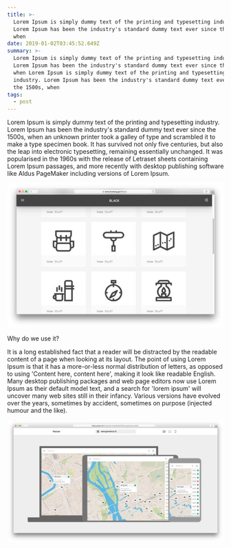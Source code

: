 ```yaml
---
title: >-
  Lorem Ipsum is simply dummy text of the printing and typesetting industry.
  Lorem Ipsum has been the industry's standard dummy text ever since the 1500s,
  when 
date: 2019-01-02T03:45:52.649Z
summary: >-
  Lorem Ipsum is simply dummy text of the printing and typesetting industry.
  Lorem Ipsum has been the industry's standard dummy text ever since the 1500s,
  when Lorem Ipsum is simply dummy text of the printing and typesetting
  industry. Lorem Ipsum has been the industry's standard dummy text ever since
  the 1500s, when 
tags:
  - post
---
```

Lorem Ipsum is simply dummy text of the printing and typesetting industry. Lorem Ipsum has been the industry's standard dummy text ever since the 1500s, when an unknown printer took a galley of type and scrambled it to make a type specimen book. It has survived not only five centuries, but also the leap into electronic typesetting, remaining essentially unchanged. It was popularised in the 1960s with the release of Letraset sheets containing Lorem Ipsum passages, and more recently with desktop publishing software like Aldus PageMaker including versions of Lorem Ipsum.

![](/static/img/6576951d23b9bd00de676fd2a46a0b8e.jpg)

Why do we use it?

It is a long established fact that a reader will be distracted by the readable content of a page when looking at its layout. The point of using Lorem Ipsum is that it has a more-or-less normal distribution of letters, as opposed to using 'Content here, content here', making it look like readable English. Many desktop publishing packages and web page editors now use Lorem Ipsum as their default model text, and a search for 'lorem ipsum' will uncover many web sites still in their infancy. Various versions have evolved over the years, sometimes by accident, sometimes on purpose (injected humour and the like).



![](/static/img/a1912586a5ed3db4defe7812527cf978.jpg)
